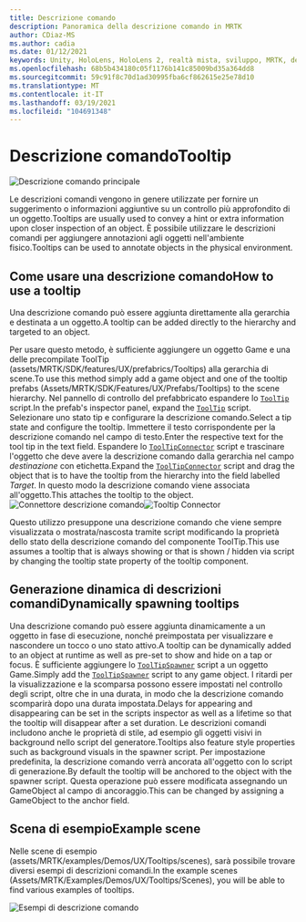 ```yaml
---
title: Descrizione comando
description: Panoramica della descrizione comando in MRTK
author: CDiaz-MS
ms.author: cadia
ms.date: 01/12/2021
keywords: Unity, HoloLens, HoloLens 2, realtà mista, sviluppo, MRTK, descrizione comando,
ms.openlocfilehash: 68b5b434180c05f1176b141c85009bd35a364dd8
ms.sourcegitcommit: 59c91f8c70d1ad30995fba6cf862615e25e78d10
ms.translationtype: MT
ms.contentlocale: it-IT
ms.lasthandoff: 03/19/2021
ms.locfileid: "104691348"
---
```

# <a name="tooltip"></a><span data-ttu-id="a71ab-104">Descrizione comando</span><span class="sxs-lookup"><span data-stu-id="a71ab-104">Tooltip</span></span>

![Descrizione comando principale](../images/tooltip/MRTK_Tooltip_Main.png)

<span data-ttu-id="a71ab-106">Le descrizioni comandi vengono in genere utilizzate per fornire un suggerimento o informazioni aggiuntive su un controllo più approfondito di un oggetto.</span><span class="sxs-lookup"><span data-stu-id="a71ab-106">Tooltips are usually used to convey a hint or extra information upon closer inspection of an object.</span></span> <span data-ttu-id="a71ab-107">È possibile utilizzare le descrizioni comandi per aggiungere annotazioni agli oggetti nell'ambiente fisico.</span><span class="sxs-lookup"><span data-stu-id="a71ab-107">Tooltips can be used to annotate objects in the physical environment.</span></span>

## <a name="how-to-use-a-tooltip"></a><span data-ttu-id="a71ab-108">Come usare una descrizione comando</span><span class="sxs-lookup"><span data-stu-id="a71ab-108">How to use a tooltip</span></span>

<span data-ttu-id="a71ab-109">Una descrizione comando può essere aggiunta direttamente alla gerarchia e destinata a un oggetto.</span><span class="sxs-lookup"><span data-stu-id="a71ab-109">A tooltip can be added directly to the hierarchy and targeted to an object.</span></span>

<span data-ttu-id="a71ab-110">Per usare questo metodo, è sufficiente aggiungere un oggetto Game e una delle precompilate ToolTip (assets/MRTK/SDK/features/UX/prefabrics/Tooltips) alla gerarchia di scene.</span><span class="sxs-lookup"><span data-stu-id="a71ab-110">To use this method simply add a game object and one of the tooltip prefabs (Assets/MRTK/SDK/Features/UX/Prefabs/Tooltips) to the scene hierarchy.</span></span> <span data-ttu-id="a71ab-111">Nel pannello di controllo del prefabbricato espandere lo [`ToolTip`](xref:Microsoft.MixedReality.Toolkit.UI.ToolTip) script.</span><span class="sxs-lookup"><span data-stu-id="a71ab-111">In the prefab's inspector panel, expand the [`ToolTip`](xref:Microsoft.MixedReality.Toolkit.UI.ToolTip) script.</span></span> <span data-ttu-id="a71ab-112">Selezionare uno stato tip e configurare la descrizione comando.</span><span class="sxs-lookup"><span data-stu-id="a71ab-112">Select a tip state and configure the tooltip.</span></span>  <span data-ttu-id="a71ab-113">Immettere il testo corrispondente per la descrizione comando nel campo di testo.</span><span class="sxs-lookup"><span data-stu-id="a71ab-113">Enter the respective text for the tool tip in the text field.</span></span> <span data-ttu-id="a71ab-114">Espandere lo [`ToolTipConnector`](xref:Microsoft.MixedReality.Toolkit.UI.ToolTipConnector) script e trascinare l'oggetto che deve avere la descrizione comando dalla gerarchia nel campo *destinazione* con etichetta.</span><span class="sxs-lookup"><span data-stu-id="a71ab-114">Expand the [`ToolTipConnector`](xref:Microsoft.MixedReality.Toolkit.UI.ToolTipConnector) script and drag the object that is to have the tooltip from the hierarchy into the field labelled *Target*.</span></span> <span data-ttu-id="a71ab-115">In questo modo la descrizione comando viene associata all'oggetto.</span><span class="sxs-lookup"><span data-stu-id="a71ab-115">This attaches the tooltip to the object.</span></span>
<span data-ttu-id="a71ab-116">![Connettore descrizione comando](../images/tooltip/MRTK_Tooltip_Connector.png)</span><span class="sxs-lookup"><span data-stu-id="a71ab-116">![Tooltip Connector](../images/tooltip/MRTK_Tooltip_Connector.png)</span></span>

<span data-ttu-id="a71ab-117">Questo utilizzo presuppone una descrizione comando che viene sempre visualizzata o mostrata/nascosta tramite script modificando la proprietà dello stato della descrizione comando del componente ToolTip.</span><span class="sxs-lookup"><span data-stu-id="a71ab-117">This use assumes a tooltip that is always showing or that is shown / hidden via script by changing the tooltip state property of the tooltip component.</span></span>

## <a name="dynamically-spawning-tooltips"></a><span data-ttu-id="a71ab-118">Generazione dinamica di descrizioni comandi</span><span class="sxs-lookup"><span data-stu-id="a71ab-118">Dynamically spawning tooltips</span></span>

<span data-ttu-id="a71ab-119">Una descrizione comando può essere aggiunta dinamicamente a un oggetto in fase di esecuzione, nonché preimpostata per visualizzare e nascondere un tocco o uno stato attivo.</span><span class="sxs-lookup"><span data-stu-id="a71ab-119">A tooltip can be dynamically added to an object at runtime as well as pre-set to show and hide on a tap or focus.</span></span> <span data-ttu-id="a71ab-120">È sufficiente aggiungere lo [`ToolTipSpawner`](xref:Microsoft.MixedReality.Toolkit.UI.ToolTipSpawner) script a un oggetto Game.</span><span class="sxs-lookup"><span data-stu-id="a71ab-120">Simply add the [`ToolTipSpawner`](xref:Microsoft.MixedReality.Toolkit.UI.ToolTipSpawner) script to any game object.</span></span> <span data-ttu-id="a71ab-121">I ritardi per la visualizzazione e la scomparsa possono essere impostati nel controllo degli script, oltre che in una durata, in modo che la descrizione comando scomparirà dopo una durata impostata.</span><span class="sxs-lookup"><span data-stu-id="a71ab-121">Delays for appearing and disappearing can be set in the scripts inspector as well as a lifetime so that the tooltip will disappear after a set duration.</span></span> <span data-ttu-id="a71ab-122">Le descrizioni comandi includono anche le proprietà di stile, ad esempio gli oggetti visivi in background nello script del generatore.</span><span class="sxs-lookup"><span data-stu-id="a71ab-122">Tooltips also feature style properties such as background visuals in the spawner script.</span></span> <span data-ttu-id="a71ab-123">Per impostazione predefinita, la descrizione comando verrà ancorata all'oggetto con lo script di generazione.</span><span class="sxs-lookup"><span data-stu-id="a71ab-123">By default the tooltip will be anchored to the object with the spawner script.</span></span> <span data-ttu-id="a71ab-124">Questa operazione può essere modificata assegnando un GameObject al campo di ancoraggio.</span><span class="sxs-lookup"><span data-stu-id="a71ab-124">This can be changed by assigning a GameObject to the anchor field.</span></span>

## <a name="example-scene"></a><span data-ttu-id="a71ab-125">Scena di esempio</span><span class="sxs-lookup"><span data-stu-id="a71ab-125">Example scene</span></span>

<span data-ttu-id="a71ab-126">Nelle scene di esempio (assets/MRTK/examples/Demos/UX/Tooltips/scenes), sarà possibile trovare diversi esempi di descrizioni comandi.</span><span class="sxs-lookup"><span data-stu-id="a71ab-126">In the example scenes (Assets/MRTK/Examples/Demos/UX/Tooltips/Scenes), you will be able to find various examples of tooltips.</span></span>

![Esempi di descrizione comando](../images/tooltip/MRTK_Tooltip_Examples.png)
